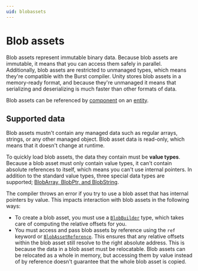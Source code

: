 ```yaml
---
uid: blobassets
---
```


# Blob assets

Blob assets represent immutable binary data. Because blob assets are immutable, it means that you can access them safely in parallel. Additionally, blob assets are restricted to unmanaged types, which means they're compatible with the Burst compiler. Unity stores blob assets in a memory-ready format, and because they're unmanaged it means that serializing and deserializing is much faster than other formats of data. 

Blob assets can be referenced by [component](concepts-components.md) on an [entity](concepts-entities.md). 

## Supported data

Blob assets mustn't contain any managed data such as regular arrays, strings, or any other managed object. Blob asset data is read-only, which means that it doesn't change at runtime. 

To quickly load blob assets, the data they contain must be **value types**. Because a blob asset must only contain value types, it can't contain absolute references to itself, which means you can't use internal pointers. In addition to the standard value types, three special data types are supported; [BlobArray, BlobPtr, and BlobString](blob-assets-create.md).

The compiler throws an error if you try to use a blob asset that has internal pointers by value. This impacts interaction with blob assets in the following ways:

* To create a blob asset, you must use a [`BlobBuilder`](xref:Unity.Entities.BlobBuilder) type, which takes care of computing the relative offsets for you.
* You must access and pass blob assets by reference using the `ref` keyword or [`BlobAssetReference`](xref:Unity.Entities.BlobAssetReference`1). This ensures that any relative offsets within the blob asset still resolve to the right absolute address. This is because the data in a blob asset must be relocatable. Blob assets can be relocated as a whole in memory, but accessing them by value instead of by reference doesn't guarantee that the whole blob asset is copied.